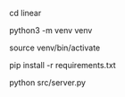cd linear

python3 -m venv venv   

source venv/bin/activate   

pip install -r requirements.txt

python src/server.py     